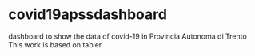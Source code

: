 # covid19apssdashboard
dashboard to show the data of covid-19 in Provincia Autonoma di Trento
This work is based on tabler
